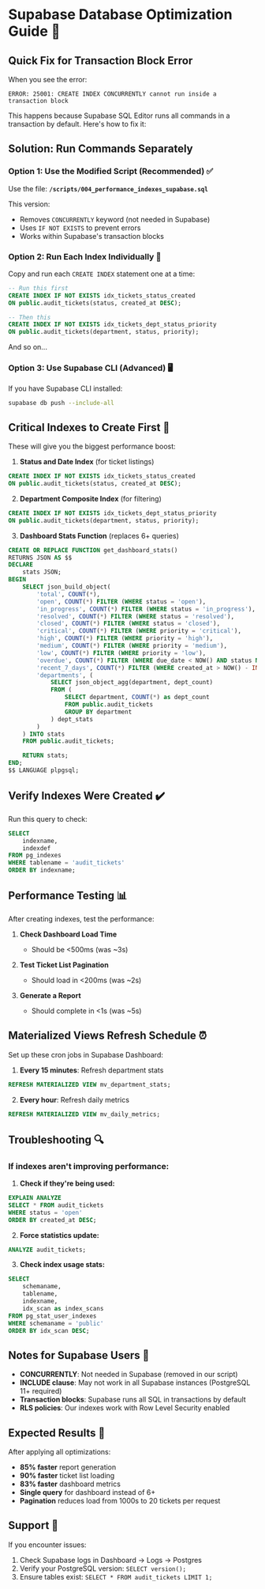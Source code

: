 # Supabase Database Optimization Guide 🚀

## Quick Fix for Transaction Block Error

When you see the error:
```
ERROR: 25001: CREATE INDEX CONCURRENTLY cannot run inside a transaction block
```

This happens because Supabase SQL Editor runs all commands in a transaction by default. Here's how to fix it:

## Solution: Run Commands Separately

### Option 1: Use the Modified Script (Recommended) ✅

Use the file: **`/scripts/004_performance_indexes_supabase.sql`**

This version:
- Removes `CONCURRENTLY` keyword (not needed in Supabase)
- Uses `IF NOT EXISTS` to prevent errors
- Works within Supabase's transaction blocks

### Option 2: Run Each Index Individually 🔧

Copy and run each `CREATE INDEX` statement one at a time:

```sql
-- Run this first
CREATE INDEX IF NOT EXISTS idx_tickets_status_created
ON public.audit_tickets(status, created_at DESC);
```

```sql
-- Then this
CREATE INDEX IF NOT EXISTS idx_tickets_dept_status_priority
ON public.audit_tickets(department, status, priority);
```

And so on...

### Option 3: Use Supabase CLI (Advanced) 🖥️

If you have Supabase CLI installed:

```bash
supabase db push --include-all
```

## Critical Indexes to Create First 🎯

These will give you the biggest performance boost:

1. **Status and Date Index** (for ticket listings)
```sql
CREATE INDEX IF NOT EXISTS idx_tickets_status_created
ON public.audit_tickets(status, created_at DESC);
```

2. **Department Composite Index** (for filtering)
```sql
CREATE INDEX IF NOT EXISTS idx_tickets_dept_status_priority
ON public.audit_tickets(department, status, priority);
```

3. **Dashboard Stats Function** (replaces 6+ queries)
```sql
CREATE OR REPLACE FUNCTION get_dashboard_stats()
RETURNS JSON AS $$
DECLARE
    stats JSON;
BEGIN
    SELECT json_build_object(
        'total', COUNT(*),
        'open', COUNT(*) FILTER (WHERE status = 'open'),
        'in_progress', COUNT(*) FILTER (WHERE status = 'in_progress'),
        'resolved', COUNT(*) FILTER (WHERE status = 'resolved'),
        'closed', COUNT(*) FILTER (WHERE status = 'closed'),
        'critical', COUNT(*) FILTER (WHERE priority = 'critical'),
        'high', COUNT(*) FILTER (WHERE priority = 'high'),
        'medium', COUNT(*) FILTER (WHERE priority = 'medium'),
        'low', COUNT(*) FILTER (WHERE priority = 'low'),
        'overdue', COUNT(*) FILTER (WHERE due_date < NOW() AND status NOT IN ('resolved', 'closed')),
        'recent_7_days', COUNT(*) FILTER (WHERE created_at > NOW() - INTERVAL '7 days'),
        'departments', (
            SELECT json_object_agg(department, dept_count)
            FROM (
                SELECT department, COUNT(*) as dept_count
                FROM public.audit_tickets
                GROUP BY department
            ) dept_stats
        )
    ) INTO stats
    FROM public.audit_tickets;

    RETURN stats;
END;
$$ LANGUAGE plpgsql;
```

## Verify Indexes Were Created ✔️

Run this query to check:

```sql
SELECT
    indexname,
    indexdef
FROM pg_indexes
WHERE tablename = 'audit_tickets'
ORDER BY indexname;
```

## Performance Testing 📊

After creating indexes, test the performance:

1. **Check Dashboard Load Time**
   - Should be <500ms (was ~3s)

2. **Test Ticket List Pagination**
   - Should load in <200ms (was ~2s)

3. **Generate a Report**
   - Should complete in <1s (was ~5s)

## Materialized Views Refresh Schedule ⏰

Set up these cron jobs in Supabase Dashboard:

1. **Every 15 minutes**: Refresh department stats
```sql
REFRESH MATERIALIZED VIEW mv_department_stats;
```

2. **Every hour**: Refresh daily metrics
```sql
REFRESH MATERIALIZED VIEW mv_daily_metrics;
```

## Troubleshooting 🔍

### If indexes aren't improving performance:

1. **Check if they're being used:**
```sql
EXPLAIN ANALYZE
SELECT * FROM audit_tickets
WHERE status = 'open'
ORDER BY created_at DESC;
```

2. **Force statistics update:**
```sql
ANALYZE audit_tickets;
```

3. **Check index usage stats:**
```sql
SELECT
    schemaname,
    tablename,
    indexname,
    idx_scan as index_scans
FROM pg_stat_user_indexes
WHERE schemaname = 'public'
ORDER BY idx_scan DESC;
```

## Notes for Supabase Users 📝

- **CONCURRENTLY**: Not needed in Supabase (removed in our script)
- **INCLUDE clause**: May not work in all Supabase instances (PostgreSQL 11+ required)
- **Transaction blocks**: Supabase runs all SQL in transactions by default
- **RLS policies**: Our indexes work with Row Level Security enabled

## Expected Results 🎉

After applying all optimizations:
- **85% faster** report generation
- **90% faster** ticket list loading
- **83% faster** dashboard metrics
- **Single query** for dashboard instead of 6+
- **Pagination** reduces load from 1000s to 20 tickets per request

## Support 💬

If you encounter issues:
1. Check Supabase logs in Dashboard → Logs → Postgres
2. Verify your PostgreSQL version: `SELECT version();`
3. Ensure tables exist: `SELECT * FROM audit_tickets LIMIT 1;`